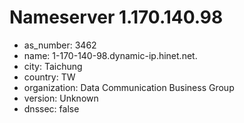 # Nameserver 1.170.140.98

* as_number: 3462
* name: 1-170-140-98.dynamic-ip.hinet.net.
* city: Taichung
* country: TW
* organization: Data Communication Business Group
* version: Unknown
* dnssec: false
